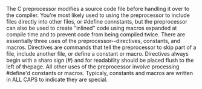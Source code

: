 The C preprocessor modifies a source code file before handling it over to the compiler. You're most likely used to using the preprocessor to include files directly into other files, or #define connstants, but the preprocessor can also be used to create "inlined" code using macros expanded at compile time and to prevent code from being compiled twice.
There are essentially three uses of the preprocessor--directives, constants, and macros. Directives are commands that tell the preprocessor to skip  part of a file, include another file, or define a constant or macro. Directives always begin with a sharo sign (#) and for readability should be placed flush to the left of thepage. All other uses of the preprocessor involve processing #define'd constants or macros. Typicaly, constants and macros are written in ALL CAPS to indicate they are  special.

